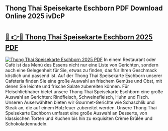 ## Thong Thai Speisekarte Eschborn PDF Download Online 2025 ivDcP

# <h2><a href="http://gc8vdw3.nevu.top/?p=Thong+Thai+Speisekarte+Eschborn">🔗 👉🔴 Thong Thai Speisekarte Eschborn 2025 PDF</a></h2>

[![Thong Thai Speisekarte Eschborn 2025 PDF](https://i.imgur.com/dBaPXMq.png)](http://gc8vdw3.nevu.top/?p=Thong+Thai+Speisekarte+Eschborn)
In einem Restaurant oder Café ist das Menü des Essens nicht nur eine Liste von Gerichten, sondern auch eine Gelegenheit für Sie, etwas zu finden, das für Ihren Geschmack köstlich und passend ist. Auf der Thong Thai Speisekarte Eschborn unserer Cafeteria finden Sie eine große Auswahl an frischem Gemüse und Obst, mit denen Sie leichte und frische Salate zubereiten können. Für Fleischliebhaber bietet unsere Thong Thai Speisekarte Eschborn eine große Auswahl an Gerichten: Rindfleisch, Schweinefleisch, Huhn und Fisch. Unseren Auserwählten bieten wir Gourmet-Gerichte wie Schaschlik und Steak an, die auf einem Holzfeuer zubereitet werden. Unsere Thong Thai Speisekarte Eschborn umfasst eine große Auswahl an Desserts, von klassischen Torten und Kuchen bis hin zu exquisiten Crème Brûlée und Schokoladennudeln.
